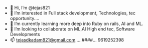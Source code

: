 - 👋 Hi, I’m @tejas821
- 👀 I’m interested in Full stack development, Technologies, tec opportunity....
- 🌱 I’m currently learning more deep into Ruby on rails, AI and ML.
- 💞️ I’m looking to collaborate on ML,AI High end tec, Software Developments
- 📫 tejasdkadam821@gmail.com.....####... 9619252398

<!---
tejas821/tejas821 is a ✨ special ✨ repository because its `README.md` (this file) appears on your GitHub profile.
You can click the Preview link to take a look at your changes.
--->
